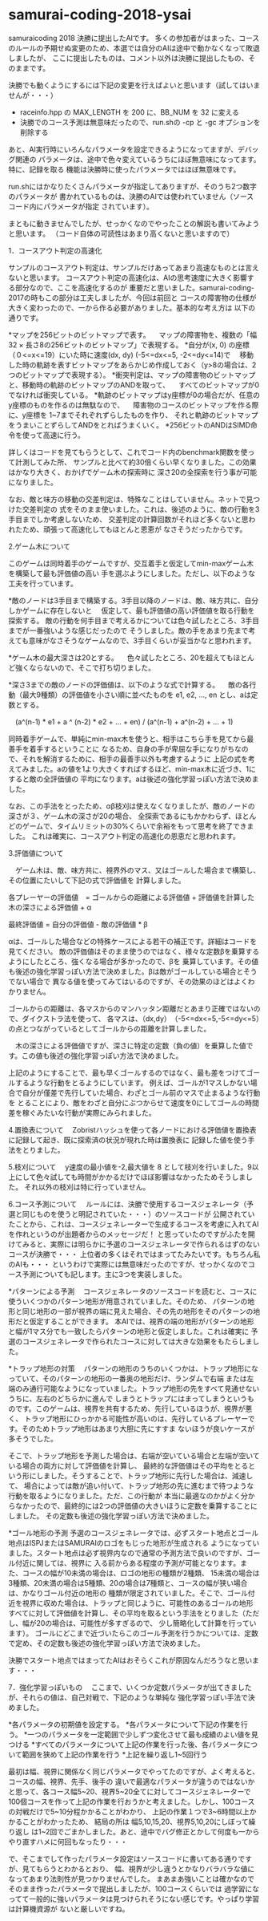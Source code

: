 # samurai-coding-2018-ysai

samuraicoding 2018 決勝に提出したAIです。
多くの参加者がはまった、コースのルールの予期せぬ変更のため、本選では自分のAIは途中で動かなくなって敗退しましたが、
ここに提出したものは、コメント以外は決勝に提出したもの、そのままです。

決勝でも動くようにするには下記の変更を行えばよいと思います（試してはいませんが・・・）
* raceinfo.hpp の MAX_LENGTH を 200 に、BB_NUM を 32 に変える
* 決勝でのコース予測は無意味だったので、run.shの -cp と -gc オプションを削除する

あと、AI実行時にいろんなパラメータを設定できるようになってますが、デバッグ関連の
パラメータは、途中で色々変えているうちにほぼ無意味になってます。特に、記録を取る
機能は決勝時に使ったパラメータではほぼ無意味です。

run.shにはかなりたくさんパラメータが指定してありますが、そのうち2つ数字のパラメータが
書かれているものは、決勝のAIでは使われていません（ソースコード内にパラメータが指定
されています）。

まともに動きませんでしたが、せっかくなのでやったことの解説も書いてみようと思います。
（コード自体の可読性はあまり高くないと思いますので）

1．コースアウト判定の高速化

サンプルのコースアウト判定は、サンプルだけあってあまり高速なものとは言えないと思います。
コースアウト判定の高速化は、AIの思考速度に大きく影響する部分なので、ここを高速化するのが
重要だと思いました。samurai-coding-2017の時もこの部分は工夫しましたが、今回は前回と
コースの障害物の仕様が大きく変わったので、一から作る必要がありました。基本的な考え方は
以下の通りです。

*マップを256ビットのビットマップで表す。
　マップの障害物を、複数の「幅32 × 長さ8の256ビットのビットマップ」で表現する。
*自分が(x, 0) の座標（０<=x<=19）にいた時に速度(dx, dy) (-5<=dx<=5, -2<=dy<=14)で
　移動した時の軌跡を表すビットマップをあらかじめ作成しておく（y>8の場合は、2つのビットマップで表現する）。
*衝突判定は、マップの障害物のビットマップと、移動時の軌跡のビットマップのANDを取って、
　すべてのビットマップが0でなければ衝突している。
*軌跡のビットマップはy座標が0の場合だが、任意のy座標のものを作るのは無駄なので、
　障害物のコースのビットマップを作る際に、y座標を 1~7までそれぞれずらしたものを作り、
  それと軌跡のビットマップをうまいことずらしてANDをとればうまくいく。
*256ビットのANDはSIMD命令を使って高速に行う。

詳しくはコードを見てもらうとして、これでコード内のbenchmark関数を使って計測してみた所、
サンプルと比べて約30倍くらい早くなりました。この効果はかなり大きく、おかげでゲーム木の探索時に
深さ20の全探索を行う事が可能になりました。

なお、敵と味方の移動の交差判定は、特殊なことはしていません。ネットで見つけた交差判定の
式をそのまま使いました。これは、後述のように、敵の行動を3手目までしか考慮しないため、
交差判定の計算回数がそれほど多くないと思われたため、頑張って高速化してもほとんと恩恵が
なさそうだったからです。

2.ゲーム木について

このゲームは同時着手のゲームですが、交互着手と仮定してmin-maxゲーム木を構築して最も評価値の高い
手を選ぶようにしました。ただし、以下のような工夫を行っています。

*敵のノードは3手目まで構築する。3手目以降のノードは、敵、味方共に、自分しかゲームに存在しないと
　仮定して、最も評価値の高い評価値を取る行動を探索する。
  敵の行動を何手目まで考えるかについては色々試したところ、3手目までが一番強いような感じだったので
  そうしました。敵の手をあまり先まで考えても意味がなさそうなゲームなので、3手目くらいが妥当かなと思われます。
  
*ゲーム木の最大深さは20とする。
　色々試したところ、20を超えてもほとんど強くならないので、そこで打ち切りました。
 
*深さ3までの敵のノードの評価値は、以下のような式で計算する。
　敵の各行動（最大9種類）の評価値を小さい順に並べたものを e1, e2, ..., en とし、aは定数とする。

　(a^(n-1) * e1 + a ^ (n-2) * e2 + ... + en) / (a^(n-1) + a^(n-2) + ... + 1)
  
  同時着手ゲームで、単純にmin-max木を使うと、相手はこちら手を見てから最善手を着手するということに
  なるため、自身の手が卑屈な手になりがちなので、それを解消するために、相手の最善手以外も考慮するように
  上記の式を考えてみました。aの値を1より大きくすればするほど、min-max木に近づき、1にすると敵の全評価値の
  平均になります。aは後述の強化学習っぽい方法で決めました。
  
  なお、この手法をとったため、αβ枝刈は使えなくなりましたが、敵のノードの深さが３、ゲーム木の深さが20の場合、
  全探索であるにもかかわらず、ほとんどのゲームで、タイムリミットの30%くらいで余裕をもって思考を終了できました。
  これは確実に、コースアウト判定の高速化の恩恵だと思われます。
  
3.評価値について

　ゲーム木は、敵、味方共に、視界外のマス、又はゴールした場合まで構築し、その位置にたいして下記の式で評価値を
  計算しました。
  
  各プレーヤーの評価値　= ゴールからの距離による評価値 + 評価値を計算した木の深さによる評価値 + α
  
  最終評価値 = 自分の評価値 - 敵の評価値 * β
  
  αは、ゴールした場合などの特殊ケースによる若干の補正です。詳細はコードを見てください。
  敵の評価値はそのまま使うのではなく、様々な定数βを乗算するようにしたところ、強くなる場合が多かったので、βを
  乗算しています。その値も後述の強化学習っぽい方法で決めました。βは敵がゴールしている場合とそうでない場合で
  異なる値を使ってみてはいるのですが、その効果のほどはよくわかりません。
  
  ゴールからの距離は、各マスからのマンハッタン距離だとあまり正確ではないので、ダイクストラ法を使って、
  各マスは、（dx,dy）　（-5<=dx<=5,-5<=dy<=5）の点とつながっているとしてゴールからの距離を計算しました。
  
 　木の深さによる評価値ですが、深さに特定の定数（負の値）を乗算した値です。この値も後述の強化学習っぽい方法で決めました。
  
  上記のようにすることで、最も早くゴールするのではなく、最も差をつけてゴールするような行動をとるようにしています。
  例えば、ゴールが1マスしかない場合で自分が僅差で先行していた場合、わざとゴール前のマスで止まるような行動を
  とることにより、敵をわざと自分にぶつからせて速度を0にしてゴールの時間差を稼ぐみたいな行動が実際にみられました。
  
4.置換表について
　Zobristハッシュを使って各ノードにおける評価値を置換表に記録して起き、既に探索済の状況が現れた時は置換表に
  記録した値を使う手法をとりました。

5.枝刈について
　y速度の最小値を-2,最大値を 8 として枝刈を行いました。9以上にして色々試しても時間がかかるだけでほぼ影響はなかったためそうしました。
 それ以外の枝刈は特に行っていません。
 
6.コース予測について
　ルールには、決勝で使用するコースジェネレータ（予選と同じものを使うと明記されていた・・・）のソースコードが
 公開されていたことから、これは、コースジェネレーターで生成するコースを考慮に入れてAIを作れというのが出題者からのメッセージだ！
 と思っていたのですがふたを開けてみると、実際には明らかに予選のコースジェネレータで作られるはずのないコースが決勝で・・・
 上位者の多くはそれではまってたみたいです。もちろん私のAIも・・・
 というわけで実際には無意味だったのですが、せっかくなのでコース予測についても記します。主に3つを実装しました。
 
*パターンによる予測
 　コースジェネレータのソースコードを読むと、コースに使ういくつかのパターン地形が用意されていました。そのため、
  パターンの地形と同じ地形の一部が視界の端に見えた場合、その先の地形をそのパターンの地形だと仮定することができます。
  本AIでは、視界の端の地形がパターンの地形と幅が1マス分でも一致したらパターンの地形と仮定しました。これは確実に
  予選のコースジェネレータで作られたコースに対しては大きな効果をもたらしました。
  
*トラップ地形の対策
 　パターンの地形のうちのいくつかは、トラップ地形になっていて、そのパターンの地形の一番奥の地形だけ、ランダムで右端
  または左端のみ通行可能なようになっていました。トラップ地形の先をすべて見通せないうちに、左右のどちらかに進んで
  しまうとトラップにはまってしまうというものです。このゲームは、視界を共有するため、先行しているほうが、視界が悪く、
  トラップ地形にひっかかる可能性が高いのは、先行しているプレーヤーです。そのためトラップ地形はあまり大胆に先にすすま
  ないほうが良いケースが多そうでした。
  
  そこで、トラップ地形を予測した場合は、右端が空いている場合と左端が空いている場合の両方に対して評価値を計算し、
  最終的な評価値はその平均をとるという形にしました。そうすることで、トラップ地形に先行した場合は、減速して、
  場合によっては敵が追い付いて、トラップ地形の先に進むまで待つような行動を取るようになりました。ただ、この行動が
  本当に最適なのかがよく分からなかったので、最終的には2つの評価値の大きいほうに定数を乗算することにしました。
  その定数も後述の強化学習っぽい方法で決めました。
  
*ゴール地形の予測
  予選のコースジェネレータでは、必ずスタート地点とゴール地点はISPJまたはSAMURAIのロゴをもじった地形が生成される
  ようになっていました。スタート地点は必ず視界内なので通常の予測方法で良いのですが、ゴール付近に関しては、視界に
  入る前からある程度の予測が可能となります。また、コースの幅が10未満の場合は、ロゴの地形の種類が2種類、
  15未満の場合は3種類、20未満の場合は5種類、20の場合は7種類と、コースの幅が狭い場合は、かなりゴール付近の地形の
  種類が限定されていました。そこで、ゴール付近を視界に収めた場合は、トラップと同じように、可能性のあるゴールの地形
  すべてに対して評価値を計算し、その平均を取るという手法をとりました（ただし、幅が20の場合は、可能性が多すぎるので、
  少し簡略化して計算を行っています）。
  ゴールにどこまで近づいたらこのゴール予測を行うかについては、定数で定め、その定数も後述の強化学習っぽい方法で決めました。
  
  決勝でスタート地点ではまってたAIはおそらくこれが原因なんだろうなと思います・・・

7．強化学習っぽいもの
　ここまで、いくつか定数パラメータが出てきましたが、それらの値は、自己対戦で、下記のような単純な
 強化学習っぽい手法で決めました。
 
*各パラメータの初期値を設定する。
*各パラメータについて下記の作業を行う。
*一つのパラメータを一定範囲で少しずつ変化させて最も成績のよい値を見つける
*すべてのパラメータについて上記の作業を行った後、各パラメータについて範囲を狭めて上記の作業を行う
*上記を繰り返し1~5回行う
 
 最初は幅、視界に関係なく同じパラメータでやってたのですが、よく考えると、コースの幅、視界、先手、後手の
 違いで最適なパラメータが違うのではないかと思って、各コース幅5~20、視界5~20全てに対してコースジェネレーターで
 100個コースを作って上記の作業を行おうかと考えました。しかし、100コースの対戦だけで5~10分程かかることがわかり、
 上記の作業１つで3~6時間以上かかることがわかったため、 結局の所は 幅5,10,15,20、視界5,10,20にしぼって繰り返し
 は1~2回でごまかしました。あと、途中でバグ修正とかして何度も一からやり直すハメに何回もなったり・・・
 
 で、そこまでして作ったパラメータ設定はソースコードに書いてある通りですが、見てもらうとわかるとおり、
 幅、視界が少し違うとかなりバラバラな値になってあまり法則性が見つかりませんでした。
 まあまあ強いことは確かなのでそのまま作ったパラメータで提出しましたが、100コースくらいでは
 過学習になってて一般的に強いパラメータは見つけられそうにない感じです。やっぱり学習は計算機資源が
 ないと厳しいですね。
 
　
  
   
 

